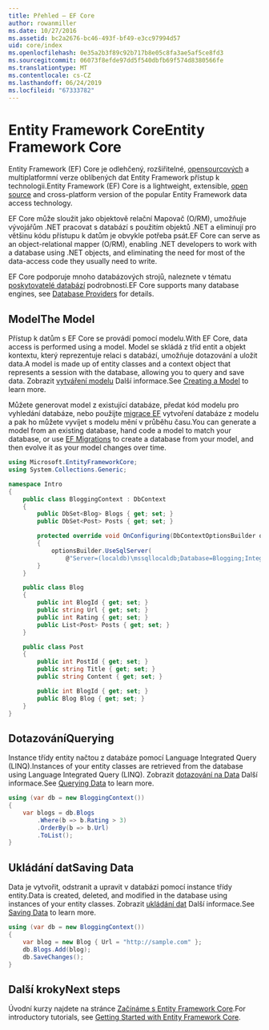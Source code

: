 ```yaml
---
title: Přehled – EF Core
author: rowanmiller
ms.date: 10/27/2016
ms.assetid: bc2a2676-bc46-493f-bf49-e3cc97994d57
uid: core/index
ms.openlocfilehash: 0e35a2b3f89c92b717b8e05c8fa3ae5af5ce8fd3
ms.sourcegitcommit: 06073f8efde97dd5f540dbfb69f574d8380566fe
ms.translationtype: MT
ms.contentlocale: cs-CZ
ms.lasthandoff: 06/24/2019
ms.locfileid: "67333782"
---
```

# <a name="entity-framework-core"></a><span data-ttu-id="9591b-102">Entity Framework Core</span><span class="sxs-lookup"><span data-stu-id="9591b-102">Entity Framework Core</span></span>

<span data-ttu-id="9591b-103">Entity Framework (EF) Core je odlehčený, rozšiřitelné, [opensourcových](https://github.com/aspnet/EntityFrameworkCore) a multiplatformní verze oblíbených dat Entity Framework přístup k technologii.</span><span class="sxs-lookup"><span data-stu-id="9591b-103">Entity Framework (EF) Core is a lightweight, extensible, [open source](https://github.com/aspnet/EntityFrameworkCore) and cross-platform version of the popular Entity Framework data access technology.</span></span>

<span data-ttu-id="9591b-104">EF Core může sloužit jako objektově relační Mapovač (O/RM), umožňuje vývojářům .NET pracovat s databází s použitím objektů .NET a eliminují pro většinu kódu přístupu k datům je obvykle potřeba psát.</span><span class="sxs-lookup"><span data-stu-id="9591b-104">EF Core can serve as an object-relational mapper (O/RM), enabling .NET developers to work with a database using .NET objects, and eliminating the need for most of the data-access code they usually need to write.</span></span>

<span data-ttu-id="9591b-105">EF Core podporuje mnoho databázových strojů, naleznete v tématu [poskytovatelé databází](providers/index.md) podrobnosti.</span><span class="sxs-lookup"><span data-stu-id="9591b-105">EF Core supports many database engines, see [Database Providers](providers/index.md) for details.</span></span>

## <a name="the-model"></a><span data-ttu-id="9591b-106">Model</span><span class="sxs-lookup"><span data-stu-id="9591b-106">The Model</span></span>

<span data-ttu-id="9591b-107">Přístup k datům s EF Core se provádí pomocí modelu.</span><span class="sxs-lookup"><span data-stu-id="9591b-107">With EF Core, data access is performed using a model.</span></span> <span data-ttu-id="9591b-108">Model se skládá z tříd entit a objekt kontextu, který reprezentuje relaci s databází, umožňuje dotazování a uložit data.</span><span class="sxs-lookup"><span data-stu-id="9591b-108">A model is made up of entity classes and a context object that represents a session with the database, allowing you to query and save data.</span></span> <span data-ttu-id="9591b-109">Zobrazit [vytváření modelu](modeling/index.md) Další informace.</span><span class="sxs-lookup"><span data-stu-id="9591b-109">See [Creating a Model](modeling/index.md) to learn more.</span></span>

<span data-ttu-id="9591b-110">Můžete generovat model z existující databáze, předat kód modelu pro vyhledání databáze, nebo použijte [migrace EF](managing-schemas/migrations/index.md) vytvoření databáze z modelu a pak ho můžete vyvíjet s modelu mění v průběhu času.</span><span class="sxs-lookup"><span data-stu-id="9591b-110">You can generate a model from an existing database, hand code a model to match your database, or use [EF Migrations](managing-schemas/migrations/index.md) to create a database from your model, and then evolve it as your model changes over time.</span></span>

``` csharp
using Microsoft.EntityFrameworkCore;
using System.Collections.Generic;

namespace Intro
{
    public class BloggingContext : DbContext
    {
        public DbSet<Blog> Blogs { get; set; }
        public DbSet<Post> Posts { get; set; }

        protected override void OnConfiguring(DbContextOptionsBuilder optionsBuilder)
        {
            optionsBuilder.UseSqlServer(
                @"Server=(localdb)\mssqllocaldb;Database=Blogging;Integrated Security=True");
        }
    }

    public class Blog
    {
        public int BlogId { get; set; }
        public string Url { get; set; }
        public int Rating { get; set; }
        public List<Post> Posts { get; set; }
    }

    public class Post
    {
        public int PostId { get; set; }
        public string Title { get; set; }
        public string Content { get; set; }

        public int BlogId { get; set; }
        public Blog Blog { get; set; }
    }
}
```

## <a name="querying"></a><span data-ttu-id="9591b-111">Dotazování</span><span class="sxs-lookup"><span data-stu-id="9591b-111">Querying</span></span>

<span data-ttu-id="9591b-112">Instance třídy entity načtou z databáze pomocí Language Integrated Query (LINQ).</span><span class="sxs-lookup"><span data-stu-id="9591b-112">Instances of your entity classes are retrieved from the database using Language Integrated Query (LINQ).</span></span> <span data-ttu-id="9591b-113">Zobrazit [dotazování na Data](querying/index.md) Další informace.</span><span class="sxs-lookup"><span data-stu-id="9591b-113">See [Querying Data](querying/index.md) to learn more.</span></span>

``` csharp
using (var db = new BloggingContext())
{
    var blogs = db.Blogs
        .Where(b => b.Rating > 3)
        .OrderBy(b => b.Url)
        .ToList();
}
```

## <a name="saving-data"></a><span data-ttu-id="9591b-114">Ukládání dat</span><span class="sxs-lookup"><span data-stu-id="9591b-114">Saving Data</span></span>

<span data-ttu-id="9591b-115">Data je vytvořit, odstranit a upravit v databázi pomocí instance třídy entity.</span><span class="sxs-lookup"><span data-stu-id="9591b-115">Data is created, deleted, and modified in the database using instances of your entity classes.</span></span> <span data-ttu-id="9591b-116">Zobrazit [ukládání dat](saving/index.md) Další informace.</span><span class="sxs-lookup"><span data-stu-id="9591b-116">See [Saving Data](saving/index.md) to learn more.</span></span>

``` csharp
using (var db = new BloggingContext())
{
    var blog = new Blog { Url = "http://sample.com" };
    db.Blogs.Add(blog);
    db.SaveChanges();
}
```

## <a name="next-steps"></a><span data-ttu-id="9591b-117">Další kroky</span><span class="sxs-lookup"><span data-stu-id="9591b-117">Next steps</span></span>

<span data-ttu-id="9591b-118">Úvodní kurzy najdete na stránce [Začínáme s Entity Framework Core](get-started/index.md).</span><span class="sxs-lookup"><span data-stu-id="9591b-118">For introductory tutorials, see [Getting Started with Entity Framework Core](get-started/index.md).</span></span>

